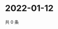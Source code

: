 # 2022-01-12

共 0 条

<!-- BEGIN WEIBO -->
<!-- 最后更新时间 Wed Jan 12 2022 21:23:53 GMT+0800 (China Standard Time) -->

<!-- END WEIBO -->
